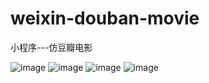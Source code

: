 # weixin-douban-movie
小程序---仿豆瓣电影

![image](https://github.com/eleven-lee/wx-db-movie/raw/master/readme/1.png)
![image](https://github.com/eleven-lee/wx-db-movie/raw/master/readme/2.png)
![image](https://github.com/eleven-lee/wx-db-movie/raw/master/readme/3.png)
![image](https://github.com/eleven-lee/wx-db-movie/raw/master/readme/4.png)
